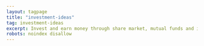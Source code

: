 ```yaml
---
layout: tagpage
title: "investment-ideas"
tag: investment-ideas
excerpt: Invest and earn money through share market, mutual funds and intraday trading
robots: noindex disallow
---
```

